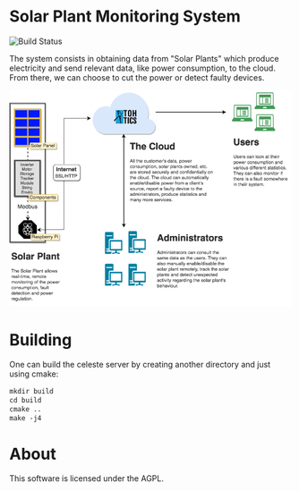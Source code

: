 # Solar Plant Monitoring System
![Build Status](https://travis-ci.org/carlosb/celeste.svg?branch=master)

The system consists in obtaining data from "Solar Plants" which produce electricity
and send relevant data, like power consumption, to the cloud. From there, we can
choose to cut the power or detect faulty devices.

![diagram](diagrams/SolarPanels.png)

# Building
One can build the celeste server by creating another directory and just using cmake:
````
mkdir build
cd build
cmake ..
make -j4
````

# About
This software is licensed under the AGPL.
